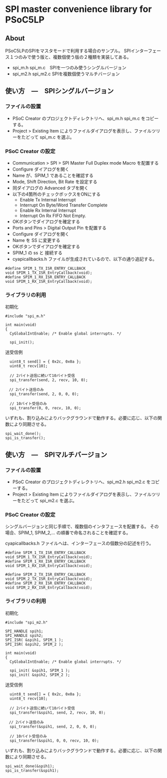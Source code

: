 # SPI master convenience library for PSoC5LP

## About

PSoC5LPのSPIをマスタモードで利用する場合のサンプル。
SPIインターフェース１つのみで使う版と、複数個使う版の２種類を実装してある。

 - spi_m.h spi_m.c　SPIを一つのみ使うシングルバージョン
 - spi_m2.h spi_m2.c SPIを複数個使うマルチバージョン

## 使い方　—　SPIシングルバージョン

### ファイルの設置

- PSoC Creator のプロジェクトディレクトリへ、spi_m.h spi_m.c をコピーする。
- Project > Existing Item によりファイルダイアログを表示し、ファイルツリーをたどって spi_m.c を選ぶ。

### PSoC Creator の設定

- Communication > SPI > SPI Master Full Duplex mode Macro を配置する
- Configure ダイアログを開く
- Name が、SPIM_1 であることを確認する
- Mode, Shift Direction, Bit Rate を設定する
- 同ダイアログの Advanced タブを開く
- 以下の4箇所のチェックボックスをONにする
  - Enable Tx Internal Interrupt
  - Interrupt On Byte/Word Transfer Complete
  - Enable Rx Internal Interrupt
  - Interrupt On Rx FIFO Not Empty.
- OKボタンでダイアログを確定する
- Ports and Pins > Digital Output Pin を配置する
- Configure ダイアログを開く
- Name を SS に変更する
- OKボタンでダイアログを確定する
- SPIM_1 の ss と 接続する
- cyapicallbacks.h ファイルが生成されているので、以下の通り追記する。
```
#define SPIM_1_TX_ISR_ENTRY_CALLBACK
void SPIM_1_TX_ISR_EntryCallback(void);
#define SPIM_1_RX_ISR_ENTRY_CALLBACK
void SPIM_1_RX_ISR_EntryCallback(void);
```

### ライブラリの利用

初期化
```
#include "spi_m.h"

int main(void)
{
  CyGlobalIntEnable; /* Enable global interrupts. */

  spi_init();
```

送受信例
```
  uint8_t send[] = { 0x2c, 0x0a };
  uint8_t recv[10];

  // 2バイト送信に続いて10バイト受信
  spi_transfer(send, 2, recv, 10, 0);

　// 2バイト送信のみ
  spi_transfer(send, 2, 0, 0, 0);

  // 10バイト受信のみ
  spi_transfer(0, 0, recv, 10, 0);
```

いずれも、割り込みによりバックグラウンドで動作する。必要に応じ、以下の関数により同期させる。

```
spi_wait_done();
spi_is_transfer();
```


## 使い方　—　SPIマルチバージョン

### ファイルの設置

- PSoC Creator のプロジェクトディレクトリへ、spi_m2.h spi_m2.c をコピーする。
- Project > Existing Item によりファイルダイアログを表示し、ファイルツリーをたどって spi_m2.c を選ぶ。

### PSoC Creator の設定

シングルバージョンと同じ手順で、複数個のインタフェースを配置する。
その場合、SPIM_1, SPIM_2,... の順番で命名されることを確認する。

cyapicallbacks.h ファイルへは、インターフェースの個数分の記述を行う。
```
#define SPIM_1_TX_ISR_ENTRY_CALLBACK
void SPIM_1_TX_ISR_EntryCallback(void);
#define SPIM_1_RX_ISR_ENTRY_CALLBACK
void SPIM_1_RX_ISR_EntryCallback(void);

#define SPIM_2_TX_ISR_ENTRY_CALLBACK
void SPIM_2_TX_ISR_EntryCallback(void);
#define SPIM_2_RX_ISR_ENTRY_CALLBACK
void SPIM_2_RX_ISR_EntryCallback(void);
```

### ライブラリの利用

初期化
```
#include "spi_m2.h"

SPI_HANDLE spih1;
SPI_HANDLE spih2;
SPI_ISR( &spih1, SPIM_1 );
SPI_ISR( &spih2, SPIM_2 );

int main(void)
{
  CyGlobalIntEnable; /* Enable global interrupts. */

  spi_init( &spih1, SPIM_1 );
  spi_init( &spih2, SPIM_2 );
```

送受信例
```
  uint8_t send[] = { 0x2c, 0x0a };
  uint8_t recv[10];

  // 2バイト送信に続いて10バイト受信
  spi_transfer(&spih1, send, 2, recv, 10, 0);

　// 2バイト送信のみ
  spi_transfer(&spih1, send, 2, 0, 0, 0);

  // 10バイト受信のみ
  spi_transfer(&spih1, 0, 0, recv, 10, 0);
```

いずれも、割り込みによりバックグラウンドで動作する。必要に応じ、以下の関数により同期させる。

```
spi_wait_done(&spih1);
spi_is_transfer(&spih1);
```
